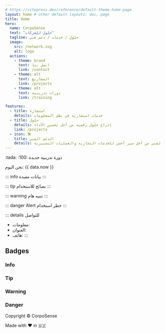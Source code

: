 ```yaml
---
# https://vitepress.dev/reference/default-theme-home-page
layout: home # other default layouts: doc, page
title: Home
hero:
  name: CorpoSense
  text: "حلول للشركات"
  tagline: حلول / خدمات / دعم فني
  image:
    src: /network.svg
    alt: logo
  actions:
    - theme: brand
      text: اتصل بنا
      link: /contact
    - theme: alt
      text: المشاريع
      link: /projects
    - theme: alt
      text: دورات تدريبية
      link: /training

features:
  - title: استشارة
    details: خدمات استشارية في نظم المعلومات
  - title: حلول
    details: إدراج حلول رقمية من أجل تحسين الآداء
    link: /projects
  - icon: 🛠️
    title: الدعم الفني
    details: تقديم الدعم الفني من أجل سير أحسن للخدمات التجارية والعمليات التسييرية
---
```

<script setup>
import { useData } from 'vitepress'
import { useSidebar } from 'vitepress/theme'
import { data } from '/info.data.ts'

const { hasSidebar } = useSidebar()
const { page } = useData()
</script>

<!-- <h1 v-if="hasSidebar">{{ page.title }}</h1> -->
<CSButton text="Read more..." />
:tada: :100: دورة تدريبية جديدة

نحن اليوم: {{ data.now }}

::: info
بيانات مفيدة
:::

::: tip
نصائح للاستخدام
:::

::: warning
تنبيه هام
:::

::: danger Alert
خطر استخدام
:::

::: details للتواصل
- معلومات:
- العنوان: 
- هاتف:
:::

## Badges

### Info <Badge type="info" text="default" />
### Tip <Badge type="tip" text="^1.9.0" />
### Warning <Badge type="warning" text="beta" />
### Danger <Badge type="danger" text="caution" />

Copyright &copy; CorpoSense

Made with :heart: in :algeria:

<style>
:root {
  /* --vp-home-hero-name-color: var(--vp-c-brand-1); */
  /* --vp-home-hero-name-color: red; */

  /* Gradient color */
  --vp-home-hero-name-color: transparent;
  /* --vp-home-hero-name-background: -webkit-linear-gradient(120deg, #bd34fe, #41d1ff); */
  --vp-home-hero-name-background: -webkit-linear-gradient(120deg, red, darkRed);

  /* Custom badges colors */
  --vp-badge-info-border: transparent;
  --vp-badge-info-text: var(--vp-c-text-2);
  --vp-badge-info-bg: var(--vp-c-default-soft);

  --vp-badge-tip-border: transparent;
  --vp-badge-tip-text: var(--vp-c-brand-1);
  --vp-badge-tip-bg: var(--vp-c-brand-soft);

  --vp-badge-warning-border: transparent;
  --vp-badge-warning-text: var(--vp-c-warning-1);
  --vp-badge-warning-bg: var(--vp-c-warning-soft);

  --vp-badge-danger-border: transparent;
  --vp-badge-danger-text: var(--vp-c-danger-1);
  --vp-badge-danger-bg: var(--vp-c-danger-soft);
}

.clip {
  font-size: 120%
}
</style>